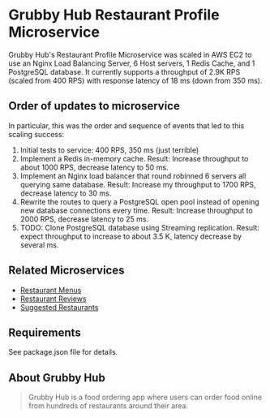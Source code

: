 # Grubby Hub Restaurant Profile Microservice

Grubby Hub's Restaurant Profile Microservice was scaled in AWS EC2 to use an Nginx Load Balancing Server, 6 Host servers, 1 Redis Cache, and 1 PostgreSQL database. It currently supports a throughput of 2.9K RPS (scaled from 400 RPS) with response latency of 18 ms (down from 350 ms).


## Order of updates to microservice
In particular, this was the order and sequence of events that led to this scaling success:
  1. Initial tests to service: 400 RPS, 350 ms (just terrible)
  2. Implement a Redis in-memory cache. Result: Increase throughput to about 1000 RPS, decrease latency to 50 ms.
  3. Implement an Nginx load balancer that round robinned 6 servers all querying same database. Result: Increase my throughput to 1700 RPS, decrease latency to 30 ms.
  4. Rewrite the routes to query a PostgreSQL open pool instead of opening new database connections every time. Result: Increase throughput to 2000 RPS, decrease latency to 25 ms.
  5. TODO: Clone PostgreSQL database using Streaming replication. Result: expect throughput to increase to about 3.5 K, latency decrease by several ms.


## Related Microservices

  - [Restaurant Menus](https://github.com/GrubbyPlutos/SDC-menu)
  - [Restaurant Reviews](https://github.com/GrubbyPlutos/SDC-Reviews)
  - [Suggested Restaurants](https://github.com/GrubbyPlutos/restaurants-suggestions)


## Requirements

See package.json file for details.


## About Grubby Hub

> Grubby Hub is a food ordering app where users can order food online from hundreds of restaurants around their area.
